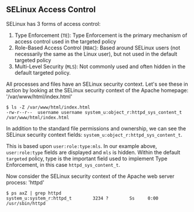 SELinux Access Control
---
SELinux has 3 forms of access control:

1. Type Enforcement (`TE`): Type Enforcement is the primary mechanism of access control used in the targeted policy
2. Role-Based Access Control (`RBAC`): Based around SELinux users (not necessarily the same as the Linux user), but not used in the default targeted policy
3. Multi-Level Security (`MLS`): Not commonly used and often hidden in the default targeted policy.

All processes and files have an SELinux security context. Let's see these in action by looking at the SELinux security context of the Apache homepage: '/var/www/html/index.html'

```
$ ls -Z /var/www/html/index.html  
-rw-r--r--  username username system_u:object_r:httpd_sys_content_t /var/www/html/index.html 
```
In addition to the standard file permissions and ownership, we can see the SELinux security context fields: `system_u:object_r:httpd_sys_content_t`.

This is based upon `user:role:type:mls`. In our example above, `user:role:type` fields are displayed and `mls` is hidden. Within the default `targeted` policy, type is the important field used to implement Type Enforcement, in this case `httpd_sys_content_t`.

Now consider the SELinux security context of the Apache web server process: 'httpd'
```
$ ps axZ | grep httpd
system_u:system_r:httpd_t        3234 ?        Ss     0:00 /usr/sbin/httpd
```
